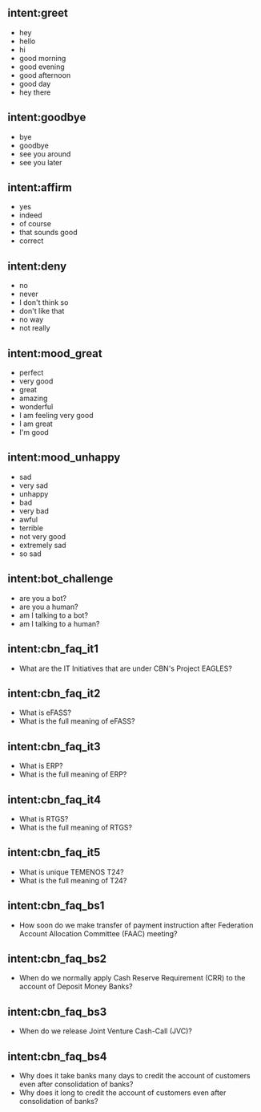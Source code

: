 ## intent:greet
- hey
- hello
- hi
- good morning
- good evening
- good afternoon
- good day
- hey there

## intent:goodbye
- bye
- goodbye
- see you around
- see you later

## intent:affirm
- yes
- indeed
- of course
- that sounds good
- correct

## intent:deny
- no
- never
- I don't think so
- don't like that
- no way
- not really

## intent:mood_great
- perfect
- very good
- great
- amazing
- wonderful
- I am feeling very good
- I am great
- I'm good

## intent:mood_unhappy
- sad
- very sad
- unhappy
- bad
- very bad
- awful
- terrible
- not very good
- extremely sad
- so sad

## intent:bot_challenge
- are you a bot?
- are you a human?
- am I talking to a bot?
- am I talking to a human?

## intent:cbn_faq_it1
- What are the IT Initiatives that are under CBN's Project EAGLES?

## intent:cbn_faq_it2
- What is eFASS?
- What is the full meaning of eFASS? 

## intent:cbn_faq_it3
- What is ERP?
- What is the full meaning of ERP?

## intent:cbn_faq_it4
- What is RTGS?
- What is the full meaning of RTGS?

## intent:cbn_faq_it5
- What is unique TEMENOS T24?
- What is the full meaning of T24?

## intent:cbn_faq_bs1
- How soon do we make transfer of payment instruction after Federation Account Allocation Committee (FAAC) meeting?

## intent:cbn_faq_bs2
- When do we normally apply Cash Reserve Requirement (CRR) to the account of Deposit Money Banks?

## intent:cbn_faq_bs3
- When do we release Joint Venture Cash-Call (JVC)?

## intent:cbn_faq_bs4
- Why does it take banks many days to credit the account of customers even after consolidation of banks?
- Why does it long to credit the account of customers even after consolidation of banks?
